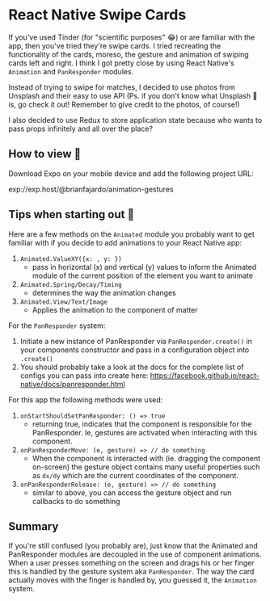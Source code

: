 # React Native Swipe Cards
If you've used Tinder (for "scientific purposes" 😂) or are familiar with the app, then you've tried they're swipe cards. I tried recreating the functionality of the cards, moreso, the gesture and animation of swiping cards left and right. I think I got pretty close by using React Native's `Animation` and `PanResponder` modules.

Instead of trying to swipe for matches, I decided to use photos from Unsplash and their easy to use API (Ps. if you don't know what Unsplash 🐳 is, go check it out! Remember to give credit to the photos, of course!)

I also decided to use Redux to store application state because who wants to pass props infinitely and all over the place?

## How to view 👀
Download Expo on your mobile device and add the following project URL:

exp://exp.host/@brianfajardo/animation-gestures

## Tips when starting out 🕺

Here are a few methods on the `Animated` module you probably want to get familiar with if you decide to add animations to your React Native app:
 1. `Animated.ValueXY({x: , y: })`
     * pass in horizontal (x) and vertical (y) values to inform the Animated module of the current position of the element you want to animate
 2. `Animated.Spring/Decay/Timing`
    * determines the way the animation changes
 3. `Animated.View/Text/Image`
    * Applies the animation to the component of matter

 For the `PanResponder` system:
 1. Initiate a new instance of PanResponder via `PanResponder.create()` in your components constructor and pass in a configuration object into `.create()`
 2. You should probably take a look at the docs for the complete list of configs you can pass into create here: https://facebook.github.io/react-native/docs/panresponder.html

 For this app the following methods were used:
 1. `onStartShouldSetPanResponder: () => true`
    * returning true, indicates that the component is responsible for the PanResponder. Ie, gestures are activated when interacting with this component.
2. `onPanResponderMove: (e, gesture) => // do something`
   * When the component is interacted with (ie. dragging the component on-screen) the gesture object contains many useful properties such as `dx/dy` which are the current coordinates of the component.
3. `onPanResponderRelease: (e, gesture) => // do something`
   * similar to above, you can access the gesture object and run callbacks to do something

## Summary
If you're still confused (you probably are), just know that the Animated and PanResponder modules are decoupled in the use of component animations. When a user presses something on the screen and drags his or her finger this is handled by the gesture system aka `PanResponder`. The way the card actually moves with the finger is handled by, you guessed it, the `Animation` system.

